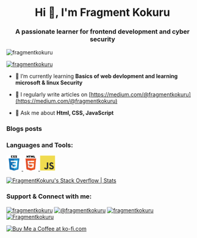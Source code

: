 <h1 align="center">Hi 👋, I'm Fragment Kokuru</h1>
<h3 align="center">A passionate learner for frontend development and cyber security</h3>

<p align="left"> <img src="https://komarev.com/ghpvc/?username=fragmentkokuru&label=Profile%20views&color=0e75b6&style=flat" alt="fragmentkokuru" /> </p>

<p align="left"> <a href="https://twitter.com/fragmentkokuru" target="blank"><img src="https://img.shields.io/twitter/follow/fragmentkokuru?logo=twitter&style=for-the-badge" alt="fragmentkokuru" /></a> </p>

- 🌱 I’m currently learning **Basics of web devlopment and learning microsoft & linux Security**

- 📝 I regularly write articles on [https://medium.com/@fragmentkokuru](https://medium.com/@fragmentkokuru)

- 💬 Ask me about **Html, CSS, JavaScript**

### Blogs posts
<!-- BLOG-POST-LIST:START -->
<!-- BLOG-POST-LIST:END -->


<h3 align="left">Languages and Tools:</h3>
<p align="left"> <a href="https://www.w3schools.com/css/" target="_blank" rel="noreferrer"> <img src="https://raw.githubusercontent.com/devicons/devicon/master/icons/css3/css3-original-wordmark.svg" alt="css3" width="40" height="40"/> </a> <a href="https://www.w3.org/html/" target="_blank" rel="noreferrer"> <img src="https://raw.githubusercontent.com/devicons/devicon/master/icons/html5/html5-original-wordmark.svg" alt="html5" width="40" height="40"/> </a> <a href="https://developer.mozilla.org/en-US/docs/Web/JavaScript" target="_blank" rel="noreferrer"> <img src="https://raw.githubusercontent.com/devicons/devicon/master/icons/javascript/javascript-original.svg" alt="javascript" width="40" height="40"/> </a> </p>



[![FragmentKokuru's Stack Overflow | Stats](https://stats.quine.sh/FragmentKokuru/stack-overflow?theme=dark)](https://quine.sh?utm_source=widgets&utm_campaign=FragmentKokuru)

<h3 align="left">Support & Connect with me:</h3>
<p align="left">
<a href="https://twitter.com/fragmentkokuru" target="blank"><img align="center" src="https://raw.githubusercontent.com/rahuldkjain/github-profile-readme-generator/master/src/images/icons/Social/twitter.svg" alt="fragmentkokuru" height="50" width="40" /></a>
<a href="https://medium.com/@fragmentkokuru" target="blank"><img align="center" src="https://raw.githubusercontent.com/rahuldkjain/github-profile-readme-generator/master/src/images/icons/Social/medium.svg" alt="@fragmentkokuru" height="50" width="40" /></a>
<a href="https://www.youtube.com/c/fragmentkokuru" target="blank"><img align="center" src="https://raw.githubusercontent.com/rahuldkjain/github-profile-readme-generator/master/src/images/icons/Social/youtube.svg" alt="fragmentkokuru" height="50" width="40" /></a>
<a href="https://ko-fi.com/Fragmentkokuru"> <img align="center  src="https://cdn.ko-fi.com/cdn/kofi3.png?v=3" height="50" width="210" alt="Fragmentkokuru"></a>

<a href='https://ko-fi.com/O5O27UI9' target='_blank'><img height='36' style='border:0px;height:36px;' src='https://storage.ko-fi.com/cdn/kofi1.png?v=3' border='0' alt='Buy Me a Coffee at ko-fi.com' /></a></p>





<!---
FragmentKokuru/FragmentKokuru is a ✨ special ✨ repository because its `README.md` (this file) appears on your GitHub profile.
You can click the Preview link to take a look at your changes.
--->
